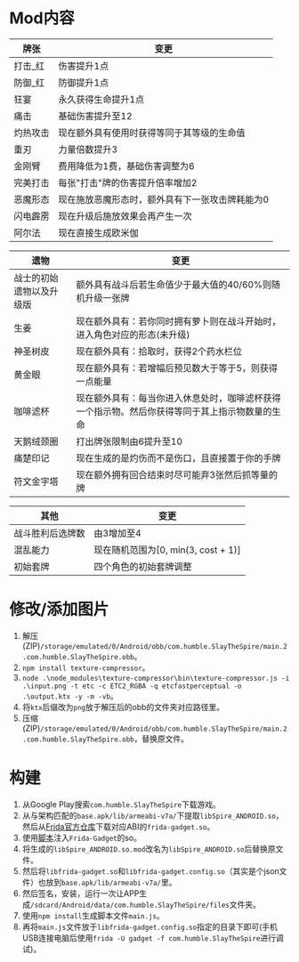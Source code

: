 # Mod内容
| 牌张       |  变更     |
| ---------- | -----------|
| 打击_红   | 伤害提升1点                                        |
| 防御_红   | 防御提升1点                                        |
| 狂宴      | 永久获得生命提升1点                                |
| 痛击      | 基础伤害提升至12                                   |
| 灼热攻击  | 现在额外具有使用时获得等同于其等级的生命值       |
| 重刃      | 力量倍数提升3                                      |
| 金刚臂    | 费用降低为1费，基础伤害调整为6                    |
| 完美打击  | 每张"打击"牌的伤害提升倍率增加2                   |
| 恶魔形态  | 现在施放恶魔形态时，额外具有下一张攻击牌耗能为0 |
| 闪电霹雳  | 现在升级后施放效果会再产生一次                   |
| 阿尔法    | 现在直接生成欧米伽                                |

| 遗物      |  变更 |
| ----------- | ----------- |
| 战士的初始遗物以及升级版  | 额外具有战斗后若生命值少于最大值的40/60%则随机升级一张牌  |
| 生姜  | 现在额外具有：若你同时拥有萝卜则在战斗开始时，进入角色对应的形态(未升级)  |
| 神圣树皮  | 现在额外具有：拾取时，获得2个药水栏位 |
| 黄金眼    | 现在额外具有：若增幅后预见数大于等于5，则获得一点能量 |
| 咖啡滤杯  | 现在额外具有：每当你进入休息处时，咖啡滤杯获得一个指示物。然后你获得等同于其上指示物数量的生命    |
| 天鹅绒颈圈    | 打出牌张限制由6提升至10   |
| 痛楚印记  | 现在生成的是灼伤而不是伤口，且直接置于你的手牌    |
| 符文金字塔    | 现在额外拥有回合结束时尽可能弃3张然后抓等量的牌   |


| 其他      |  变更 |
| ----------- | ----------- |
| 战斗胜利后选牌数 | 由3增加至4                           |
| 混乱能力          | 现在随机范围为[0, min(3, cost + 1)] |
| 初始套牌          | 四个角色的初始套牌调整              |

# 修改/添加图片
1. 解压(ZIP)`/storage/emulated/0/Android/obb/com.humble.SlayTheSpire/main.2.com.humble.SlayTheSpire.obb`。
2. `npm install texture-compressor`。
3. `node .\node_modules\texture-compressor\bin\texture-compressor.js -i .\input.png -t etc -c ETC2_RGBA -q etcfastperceptual -o .\output.ktx -y -m -vb`。
4. 将`ktx`后缀改为`png`放于解压后的obb的文件夹对应路径里。
5. 压缩(ZIP)`/storage/emulated/0/Android/obb/com.humble.SlayTheSpire/main.2.com.humble.SlayTheSpire.obb`，替换原文件。

# 构建

1. 从Google Play搜索`com.humble.SlayTheSpire`下载游戏。
2. 从与架构匹配的`base.apk/lib/armeabi-v7a/`下提取`libSpire_ANDROID.so`，然后从[Frida官方仓库](https://github.com/frida/frida/releases)下载对应ABI的`frida-gadget.so`。
3. 使用[脚本](InjectFridaGadget.py)注入`Frida-Gadget`的so。
4. 将生成的`libSpire_ANDROID.so.mod`改名为`libSpire_ANDROID.so`后替换原文件。
5. 然后将`libfrida-gadget.so`和`libfrida-gadget.config.so`（其实是个json文件）也放到`base.apk/lib/armeabi-v7a/`里。
6. 然后签名，安装，运行一次让APP生成`/sdcard/Android/data/com.humble.SlayTheSpire/files`文件夹。
7. 使用`npm install`生成脚本文件`main.js`。
8. 再将`main.js`文件放于`libfrida-gadget.config.so`指定的目录下即可(手机USB连接电脑后使用`frida -U gadget -f com.humble.SlayTheSpire`进行调试)。